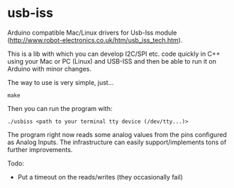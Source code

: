 usb-iss
=======

Arduino compatible Mac/Linux drivers for Usb-Iss module (http://www.robot-electronics.co.uk/htm/usb_iss_tech.htm).

This is a lib with which you can develop I2C/SPI etc. code quickly in C++ using your Mac or PC (Linux) and USB-ISS and then be able to run it on Arduino with minor changes.

The way to use is very simple, just...

    make

Then you can run the program with:

    ./usbiss <path to your terminal tty device (/dev/tty...)>

The program right now reads some analog values from the pins configured as Analog Inputs. The infrastructure can easily support/implements tons of further improvements.

Todo:

- Put a timeout on the reads/writes (they occasionally fail)

